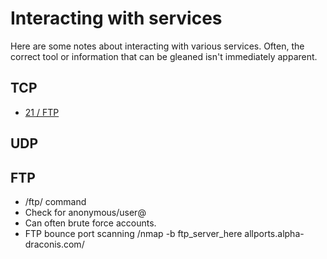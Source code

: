 # Interacting with services

Here are some notes about interacting with various services. Often, the correct tool or information
that can be gleaned isn't immediately apparent.

## TCP

- [21 / FTP](#FTP)

## UDP

## FTP
- /ftp/ command
- Check for anonymous/user@
- Can often brute force accounts.
- FTP bounce port scanning /nmap -b ftp_server_here allports.alpha-draconis.com/
